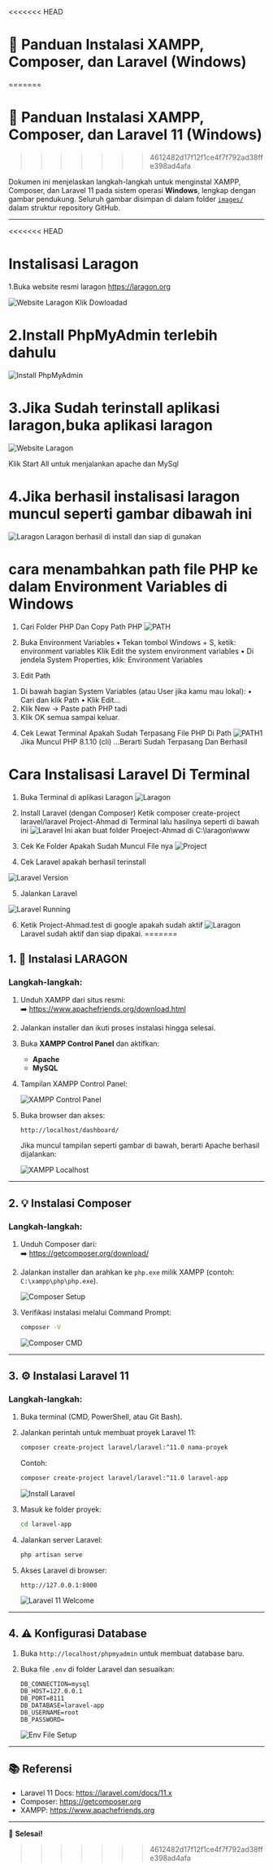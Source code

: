 <<<<<<< HEAD
# 🚀 Panduan Instalasi XAMPP, Composer, dan Laravel (Windows)
=======
# 🚀 Panduan Instalasi XAMPP, Composer, dan Laravel 11 (Windows)
>>>>>>> 4612482d17f12f1ce4f7f792ad38ffe398ad4afa

Dokumen ini menjelaskan langkah-langkah untuk menginstal XAMPP, Composer, dan Laravel 11 pada sistem operasi **Windows**, lengkap dengan gambar pendukung. Seluruh gambar disimpan di dalam folder [`images/`](./images/) dalam struktur repository GitHub.

---

<<<<<<< HEAD


# Instalisasi Laragon

1.Buka website resmi laragon https://laragon.org 
 
 ![Website Laragon](./images/weblaragon.png)
Klik Dowloadad

# 2.Install PhpMyAdmin terlebih dahulu
 
![Install PhpMyAdmin](./images/phpmyadmin.png)




# 3.Jika Sudah terinstall aplikasi laragon,buka aplikasi laragon
![Website Laragon](./images/startlaragon.png)
 
Klik Start All untuk menjalankan apache dan MySql

# 4.Jika berhasil instalisasi laragon muncul seperti gambar dibawah ini
 ![Laragon](./images/stoplaragon.png)
Laragon berhasil di install dan siap di gunakan









# cara menambahkan path file PHP ke dalam Environment Variables di Windows
1.	Cari Folder PHP Dan Copy Path PHP
 ![PATH](./images/filepath.png)
2.	Buka Environment Variables
•  Tekan tombol Windows + S, ketik: environment variables
Klik Edit the system environment variables
•  Di jendela System Properties, klik: Environment Variables

3.	Edit Path
1)	Di bawah bagian System Variables (atau User jika kamu mau lokal):
•	Cari dan klik Path
•	Klik Edit...
2)	Klik New → Paste path PHP tadi
3)	Klik OK semua sampai keluar.

4.	Cek Lewat Terminal Apakah Sudah Terpasang File PHP Di Path
 ![PATH1](./images/startterminal.png)
Jika Muncul PHP 8.1.10 (cli) ...Berarti Sudah Terpasang Dan Berhasil

# Cara Instalisasi Laravel Di Terminal

1.	Buka Terminal di aplikasi Laragon
 ![Laragon](./images/larag.png)
2.	Install Laravel (dengan Composer)
Ketik composer create-project laravel/laravel Project-Ahmad di Terminal lalu hasilnya seperti di bawah ini
  ![Laravel](./images/installaravel.png)
Ini akan buat folder Proeject-Ahmad di C:\laragon\www







3.	Cek Ke Folder Apakah Sudah Muncul File nya
  ![Project](./images/fileproject.png)

4.	Cek Laravel apakah berhasil terinstall


  ![Laravel Version](./images/Versionframework.png)





5.	Jalankan Laravel




  ![Laravel Running](./images/phpartisanserve.png)


6.	Ketik Project-Ahmad.test di google apakah sudah aktif
  ![Laragon](./images/endlaravel.png)
Laravel sudah aktif dan siap dipakai.
=======
## 1. 🔧 Instalasi LARAGON

### Langkah-langkah:

1. Unduh XAMPP dari situs resmi:  
   ➡️ https://www.apachefriends.org/download.html

2. Jalankan installer dan ikuti proses instalasi hingga selesai.

3. Buka **XAMPP Control Panel** dan aktifkan:
   - **Apache**
   - **MySQL**

4. Tampilan XAMPP Control Panel:

   ![XAMPP Control Panel](./images/xampp-control-panel.png)

5. Buka browser dan akses:

   ```
   http://localhost/dashboard/
   ```

   Jika muncul tampilan seperti gambar di bawah, berarti Apache berhasil dijalankan:

   ![XAMPP Localhost](./images/xampp-localhost.png)

---

## 2. 💡 Instalasi Composer

### Langkah-langkah:

1. Unduh Composer dari:  
   ➡️ https://getcomposer.org/download/

2. Jalankan installer dan arahkan ke `php.exe` milik XAMPP (contoh: `C:\xampp\php\php.exe`).

   ![Composer Setup](./images/composer-setup.png)

3. Verifikasi instalasi melalui Command Prompt:

   ```bash
   composer -V
   ```

   ![Composer CMD](./images/composer-version.png)

---

## 3. ⚙️ Instalasi Laravel 11

### Langkah-langkah:

1. Buka terminal (CMD, PowerShell, atau Git Bash).

2. Jalankan perintah untuk membuat proyek Laravel 11:

   ```bash
   composer create-project laravel/laravel:^11.0 nama-proyek
   ```

   Contoh:

   ```bash
   composer create-project laravel/laravel:^11.0 laravel-app
   ```

   ![Install Laravel](./images/install-laravel11.png)

3. Masuk ke folder proyek:

   ```bash
   cd laravel-app
   ```

4. Jalankan server Laravel:

   ```bash
   php artisan serve
   ```

5. Akses Laravel di browser:

   ```
   http://127.0.0.1:8000
   ```

   ![Laravel 11 Welcome](./images/laravel11-welcome.png)

---

## 4. ⚠️ Konfigurasi Database

1. Buka `http://localhost/phpmyadmin` untuk membuat database baru.
2. Buka file `.env` di folder Laravel dan sesuaikan:

   ```dotenv
   DB_CONNECTION=mysql
   DB_HOST=127.0.0.1
   DB_PORT=8111
   DB_DATABASE=laravel-app
   DB_USERNAME=root
   DB_PASSWORD=
   ```

   ![Env File Setup](./images/env-setup.png)

---

## 📚 Referensi

- Laravel 11 Docs: https://laravel.com/docs/11.x
- Composer: https://getcomposer.org
- XAMPP: https://www.apachefriends.org

---

📅 **Selesai!**
>>>>>>> 4612482d17f12f1ce4f7f792ad38ffe398ad4afa

